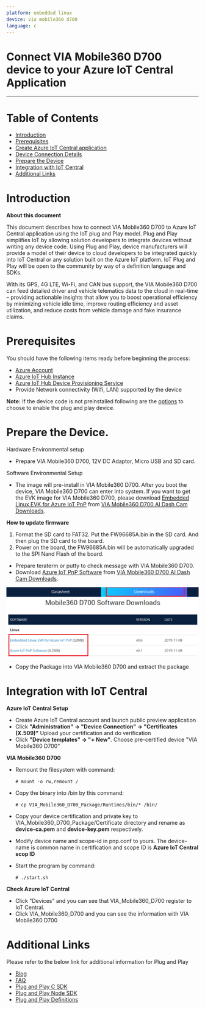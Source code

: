 ```yaml
---
platform: embedded linux
device: via mobile360 d700
language: c
---
```


Connect VIA Mobile360 D700 device to your Azure IoT Central Application
===

---
# Table of Contents

-   [Introduction](#Introduction)
-   [Prerequisites](#Prerequisites)
-   [Create Azure IoT Central application](#Create_AICA)
-   [Device Connection Details](#DeviceConnectionDetails)
-   [Prepare the Device](#preparethedevice)
-   [Integration with IoT Central](#IntegrationwithIoTCentral)
-   [Additional Links](#AdditionalLinks)

<a name="Introduction"></a>
# Introduction 

**About this document**

This document describes how to connect VIA Mobile360 D700 to Azure IoT Central application using the IoT plug and Play model. Plug and Play simplifies IoT by allowing solution developers to integrate devices without writing any device code. Using Plug and Play, device manufacturers will provide a model of their device to cloud developers to be integrated quickly into IoT Central or any solution built on the Azure IoT platform. IoT Plug and Play will be open to the community by way of a definition language and SDKs.


With its GPS, 4G LTE, Wi-Fi, and CAN bus support, the VIA Mobile360 D700 can feed detailed driver and vehicle telematics data to the cloud in real-time – providing actionable insights that allow you to boost operational efficiency by minimizing vehicle idle time, improve routing efficiency and asset utilization, and reduce costs from vehicle damage and fake insurance claims.

<a name="Prerequisites"></a>
# Prerequisites

You should have the following items ready before beginning the process: 

-   [Azure Account](https://portal.azure.com)
-   [Azure IoT Hub Instance](https://docs.microsoft.com/en-us/azure/iot-hub/about-iot-hub)
-   [Azure IoT Hub Device Provisioning Service](https://docs.microsoft.com/en-us/azure/iot-dps/about-iot-dps)
-   Provide Network connectivity (Wifi, LAN) supported by the device

**Note:** If the device code is not preinstalled following are the [options](#preparethedevice) to choose to enable the plug and play device.

<a name="preparethedevice"></a>
# Prepare the Device.

Hardware Environmental setup

-   Prepare VIA Mobile360 D700, 12V DC Adaptor, Micro USB and SD card.

Software Environmental Setup 

-   The image will pre-install in VIA Mobile360 D700. After you boot the device, VIA Mobile360 D700 can enter into system. If you want to get the EVK image for VIA Mobile360 D700, please download [Embedded Linux EVK for Azure IoT PnP](http://cdn.viaembedded.com/products/software/d700/Linux_EVK/FW96685A.bin) from [VIA Mobile360 D700 AI Dash Cam Downloads](https://www.viatech.com/en/systems/mobile360/mobile360-d700-ai-dash-cam/).

**How to update firmware**

1.  Format the SD card to FAT32. Put the FW96685A.bin in the SD card. And then plug the SD card to the board.
2.  Power on the board, the FW96685A.bin will be automatically upgraded to the SPI Nand Flash of the board.

-   Prepare teraterm or putty to check message with VIA Mobile360 D700.
-   Download [Azure IoT PnP Software](http://cdn.viaembedded.com/products/software/d700/Azure_IoT_PnP/VIA-Mobile360-D700-PnP-Package.tgz) from [VIA Mobile360 D700 AI Dash Cam Downloads](https://www.viatech.com/en/systems/mobile360/mobile360-d700-ai-dash-cam/).

![](./media/VIA_Mobile360-D700/via_mobile360-d700-download.png)

-   Copy the Package into VIA Mobile360 D700 and extract the package

<a name="IntegrationwithIoTCentral"></a>
# Integration with IoT Central

**Azure IoT Central Setup**

-   Create Azure IoT Central account and launch public preview application
-   Click **"Administration" -> "Device Connection" -> "Certificates (X.509)"** Upload your certification and do verification
-   Click **"Device templates" -> "+ New"**. Choose pre-certified device "VIA Mobile360 D700"

**VIA Mobile360 D700**

-   Remount the filesystem with command:

        # mount -o rw,remount /

-   Copy the binary into /bin by this command:

        # cp VIA_Mobile360_D700_Package/Runtimes/bin/* /bin/

-   Copy your device certification and private key to VIA\_Mobile360\_D700\_Package/Certificate directory and rename as **device-ca.pem** and **device-key.pem** respectively.
-   Modify device name and scope-id in pnp.conf to yours. The device-name is common name in certification and scope ID is **Azure IoT Central scop ID**
-   Start the program by command:

        # ./start.sh  

**Check Azure IoT Central**
-   Click "Devices" and you can see that VIA\_Mobile360\_D700 register to IoT Central.
-   Click VIA\_Mobile360\_D700 and you can see the information with VIA Mobile360 D700

<a name="AdditionalLinks"></a>
# Additional Links

Please refer to the below link for additional information for Plug and Play 

-   [Blog](https://azure.microsoft.com/en-us/blog/iot-plug-and-play-is-now-available-in-preview/)
-   [FAQ](TBD) 
-   [Plug and Play C SDK](https://github.com/Azure/azure-iot-sdk-c/tree/public-preview) 
-   [Plug and Play Node SDK](https://github.com/Azure/azure-iot-sdk-node/tree/digitaltwins-preview)
-   [Plug and Play Definitions](https://github.com/Azure/IoTPlugandPlay)

